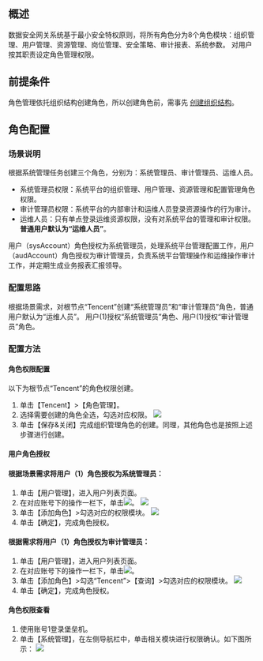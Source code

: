 ## 概述
数据安全网关系统基于最小安全特权原则，将所有角色分为8个角色模块：组织管理、用户管理、资源管理、岗位管理、安全策略、审计报表、系统参数。
对用户按其职责设定角色管理权限。




## 前提条件
角色管理依托组织结构创建角色，所以创建角色前，需事先 [创建组织结构](https://cloud.tencent.com/document/product/1025/34514#.E6.96.B0.E5.BB.BA.E7.BB.84.E7.BB.87.E7.BB.93.E6.9E.84)。


## 角色配置
### 场景说明
根据系统管理任务创建三个角色，分别为：系统管理员、审计管理员、运维人员。
- 系统管理员权限：系统平台的组织管理、用户管理、资源管理和配置管理角色权限。 
- 审计管理员权限：系统平台的内部审计和运维人员登录资源操作的行为审计。
- 运维人员：只有单点登录运维资源权限，没有对系统平台的管理和审计权限。**普通用户默认为“运维人员”**。

用户（sysAccount）角色授权为系统管理员，处理系统平台管理配置工作，用户（audAccount）角色授权为审计管理员，负责系统平台管理操作和运维操作审计工作，并定期生成业务报表汇报领导。

### 配置思路

根据场景需求，对根节点“Tencent”创建“系统管理员”和“审计管理员”角色，普通用户默认为“运维人员”。
用户(1)授权“系统管理员”角色、用户(1)授权“审计管理员”角色。


### 配置方法


#### 角色权限配置
以下为根节点“Tencent”的角色权限创建。

1. 单击【Tencent】>【角色管理】。
2. 选择需要创建的角色全选，勾选对应权限。
![](https://main.qcloudimg.com/raw/7a7ea253b8a1ef6e57e97bf5bbebd688.png)
3. 单击【保存&关闭】完成组织管理角色的创建。同理，其他角色也是按照上述步骤进行创建。



 
 
 
#### 用户角色授权
#### 根据场景需求将用户（1）角色授权为系统管理员：

1. 单击【用户管理】，进入用户列表页面。
2. 在对应账号下的操作一栏下，单击<img src=" https://main.qcloudimg.com/raw/57db9000167aa61b2d7a7a2c643b9e57.png"  style="margin:0;">。
![](https://main.qcloudimg.com/raw/834628526a0e67778d0bc0ae70023e15.png)
3. 单击【添加角色】>勾选对应的权限模块。
![](https://main.qcloudimg.com/raw/f54ea1f99b6a82add5655bc939136aa3.png)
4. 单击【确定】，完成角色授权。
 

#### 根据需求将用户（1）角色授权为审计管理员：

1. 单击【用户管理】，进入用户列表页面。
2. 在对应账号下的操作一栏下，单击<img src=" https://main.qcloudimg.com/raw/57db9000167aa61b2d7a7a2c643b9e57.png"  style="margin:0;">。
3. 单击【添加角色】>勾选“Tencent”>【查询】>勾选对应的权限模块。
![](https://main.qcloudimg.com/raw/15c1a1a1ee1428e4a7fb0143f31f1d8b.png)
4. 单击【确定】，完成角色授权。
 

 
#### 角色权限查看

1. 使用账号1登录堡垒机。
2. 单击【系统管理】，在左侧导航栏中，单击相关模块进行权限确认。如下图所示：
![](https://main.qcloudimg.com/raw/7eb3eb61501e96541398de3b484b399e.jpeg)
  

 
